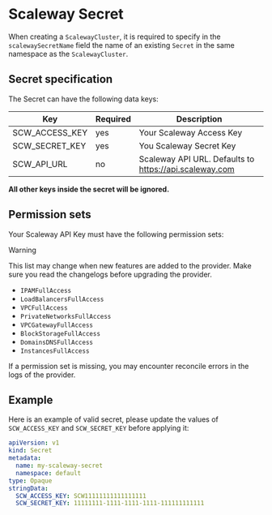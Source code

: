 # Scaleway Secret

When creating a `ScalewayCluster`, it is required to specify in the `scalewaySecretName` field
the name of an existing `Secret` in the same namespace as the `ScalewayCluster`.

## Secret specification

The Secret can have the following data keys:

| Key            | Required | Description                                               |
| -------------- | -------- | --------------------------------------------------------- |
| SCW_ACCESS_KEY | yes      | Your Scaleway Access Key                                  |
| SCW_SECRET_KEY | yes      | You Scaleway Secret Key                                   |
| SCW_API_URL    | no       | Scaleway API URL. Defaults to <https://api.scaleway.com> |

**All other keys inside the secret will be ignored.**

## Permission sets

Your Scaleway API Key must have the following permission sets:

> [!WARNING]
> This list may change when new features are added to the provider. Make sure you
> read the changelogs before upgrading the provider.

- `IPAMFullAccess`
- `LoadBalancersFullAccess`
- `VPCFullAccess`
- `PrivateNetworksFullAccess`
- `VPCGatewayFullAccess`
- `BlockStorageFullAccess`
- `DomainsDNSFullAccess`
- `InstancesFullAccess`

If a permission set is missing, you may encounter reconcile errors in the logs of the provider.

## Example

Here is an example of valid secret, please update the values of `SCW_ACCESS_KEY`
and `SCW_SECRET_KEY` before applying it:

```yaml
apiVersion: v1
kind: Secret
metadata:
  name: my-scaleway-secret
  namespace: default
type: Opaque
stringData:
  SCW_ACCESS_KEY: SCW11111111111111111
  SCW_SECRET_KEY: 11111111-1111-1111-1111-111111111111
```
